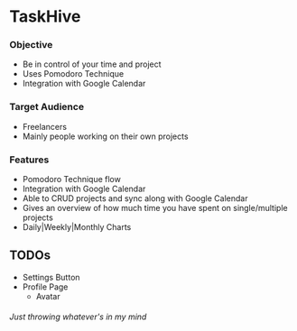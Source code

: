 # TaskHive

### Objective
- Be in control of your time and project
- Uses Pomodoro Technique
- Integration with Google Calendar

### Target Audience
- Freelancers
- Mainly people working on their own projects

### Features
- Pomodoro Technique flow
- Integration with Google Calendar
- Able to CRUD projects and sync along with Google Calendar
- Gives an overview of how much time you have spent on single/multiple projects
- Daily|Weekly|Monthly Charts

## TODOs
- Settings Button
- Profile Page
    - Avatar
###### Just throwing whatever's in my mind